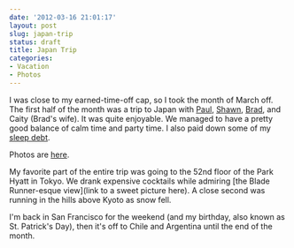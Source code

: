 ```yaml
---
date: '2012-03-16 21:01:17'
layout: post
slug: japan-trip
status: draft
title: Japan Trip
categories:
- Vacation
- Photos
---
```


I was close to my earned-time-off cap, so I took the month of March off. The first half of the month was a trip to Japan with [Paul](http://journal.paul.querna.org/), [Shawn](), [Brad](), and Caity (Brad's wife). It was quite enjoyable. We managed to have a pretty good balance of calm time and party time. I also paid down some of my [sleep debt]().

Photos are [here](/photos/japan_trip).

My favorite part of the entire trip was going to the 52nd floor of the Park Hyatt in Tokyo. We drank expensive cocktails while admiring [the Blade Runner-esque view](link to a sweet picture here). A close second was running in the hills above Kyoto as snow fell.

I'm back in San Francisco for the weekend (and my birthday, also known as St. Patrick's Day), then it's off to Chile and Argentina until the end of the month. 

